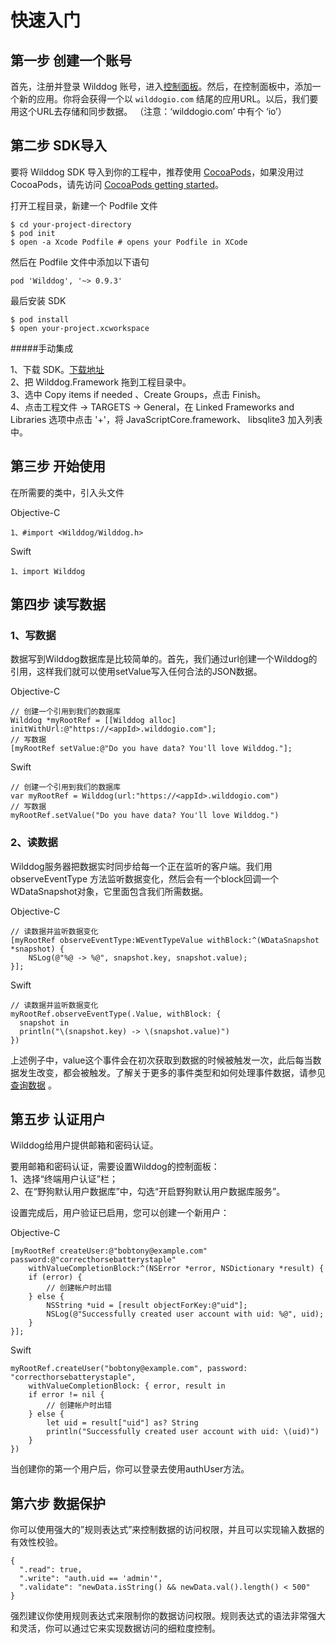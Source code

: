 # 快速入门

## 第一步 创建一个账号

首先，注册并登录 Wilddog 账号，进入[控制面板](https://www.wilddog.com/dashboard)。然后，在控制面板中，添加一个新的应用。你将会获得一个以 `wilddogio.com` 结尾的应用URL。以后，我们要用这个URL去存储和同步数据。 （注意：‘wilddogio.com’ 中有个 ‘io’）

## 第二步 SDK导入

要将 Wilddog SDK 导入到你的工程中，推荐使用 [CocoaPods](https://cocoapods.org/)，如果没用过 CocoaPods，请先访问 [CocoaPods getting started](https://guides.cocoapods.org/using/getting-started.html)。 


打开工程目录，新建一个 Podfile 文件

	$ cd your-project-directory
	$ pod init
	$ open -a Xcode Podfile # opens your Podfile in XCode

然后在 Podfile 文件中添加以下语句

	pod 'Wilddog', '~> 0.9.3'
	
最后安装 SDK

	$ pod install
	$ open your-project.xcworkspace
	
#####手动集成 

1、下载 SDK。[下载地址](https://www.wilddog.com/download#ios)         
2、把 Wilddog.Framework 拖到工程目录中。  
3、选中 Copy items if needed 、Create Groups，点击 Finish。  
4、点击工程文件 -> TARGETS -> General，在 Linked Frameworks and Libraries 选项中点击 '+'，将 JavaScriptCore.framework、 libsqlite3 加入列表中。

## 第三步 开始使用

在所需要的类中，引入头文件

Objective-C 

```
1、#import <Wilddog/Wilddog.h>

```

Swift

```
1、import Wilddog

```

## 第四步 读写数据

### 1、写数据

数据写到Wilddog数据库是比较简单的。首先，我们通过url创建一个Wilddog的引用，这样我们就可以使用setValue写入任何合法的JSON数据。


Objective-C 

```
// 创建一个引用到我们的数据库
Wilddog *myRootRef = [[Wilddog alloc] initWithUrl:@"https://<appId>.wilddogio.com"];
// 写数据
[myRootRef setValue:@"Do you have data? You'll love Wilddog."];

```

Swift
```
// 创建一个引用到我们的数据库
var myRootRef = Wilddog(url:"https://<appId>.wilddogio.com")
// 写数据
myRootRef.setValue("Do you have data? You'll love Wilddog.")

```


### 2、读数据

Wilddog服务器把数据实时同步给每一个正在监听的客户端。我们用 observeEventType 方法监听数据变化，然后会有一个block回调一个WDataSnapshot对象，它里面包含我们所需数据。

Objective-C 

```
// 读数据并监听数据变化
[myRootRef observeEventType:WEventTypeValue withBlock:^(WDataSnapshot *snapshot) {
    NSLog(@"%@ -> %@", snapshot.key, snapshot.value);
}];

```

Swift
```
// 读数据并监听数据变化
myRootRef.observeEventType(.Value, withBlock: {
  snapshot in
  println("\(snapshot.key) -> \(snapshot.value)")
})

```

上述例子中，value这个事件会在初次获取到数据的时候被触发一次，此后每当数据发生改变，都会被触发。了解关于更多的事件类型和如何处理事件数据，请参见 [查询数据](guide/4) 。

## 第五步 认证用户

Wilddog给用户提供邮箱和密码认证。

要用邮箱和密码认证，需要设置Wilddog的控制面板：  
1、选择“终端用户认证”栏；  
2、在“野狗默认用户数据库”中，勾选“开启野狗默认用户数据库服务”。  

设置完成后，用户验证已启用，您可以创建一个新用户：  

Objective-C 

```
[myRootRef createUser:@"bobtony@example.com" password:@"correcthorsebatterystaple"
    withValueCompletionBlock:^(NSError *error, NSDictionary *result) {
    if (error) {
        // 创建帐户时出错
    } else {
        NSString *uid = [result objectForKey:@"uid"];
        NSLog(@"Successfully created user account with uid: %@", uid);
    }
}];

```

Swift
```
myRootRef.createUser("bobtony@example.com", password: "correcthorsebatterystaple",
    withValueCompletionBlock: { error, result in
    if error != nil {
        // 创建帐户时出错
    } else {
        let uid = result["uid"] as? String
        println("Successfully created user account with uid: \(uid)")
    }
})

```

当创建你的第一个用户后，你可以登录去使用authUser方法。

## 第六步 数据保护

你可以使用强大的”规则表达式”来控制数据的访问权限，并且可以实现输入数据的有效性校验。

```
{
  ".read": true,
  ".write": "auth.uid == 'admin'",
  ".validate": "newData.isString() && newData.val().length() < 500"
}

```
强烈建议你使用规则表达式来限制你的数据访问权限。规则表达式的语法非常强大和灵活，你可以通过它来实现数据访问的细粒度控制。